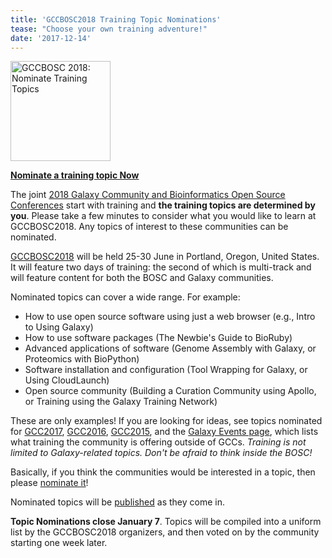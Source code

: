 ```yaml
---
title: 'GCCBOSC2018 Training Topic Nominations'
tease: "Choose your own training adventure!"
date: '2017-12-14'
---
```


[<img class="float-right" src="/src/images/logos/gcc-bosc-2018-logo-300.png" width="160" alt="GCCBOSC 2018: Nominate Training Topics" />](http://bit.ly/gccbosc2018-tr-nom)

**[Nominate a training topic Now](http://bit.ly/gccbosc2018-tr-nom)**

The joint [2018 Galaxy Community and Bioinformatics Open Source Conferences](https://gccbosc2018.sched.com/) start with training and **the training topics are determined by you**. Please take a few minutes to consider what you would like to learn at GCCBOSC2018. Any topics of interest to these communities can be nominated. 

[GCCBOSC2018](https://gccbosc2018.sched.com/) will be held 25-30 June in Portland, Oregon, United States. It will feature two days of training: the second of which is multi-track and will feature content for both the BOSC and Galaxy communities.  

Nominated topics can cover a wide range. For example:

- How to use open source software using just a web browser (e.g., Intro to Using Galaxy) 
- How to use software packages (The Newbie's Guide to BioRuby)
- Advanced applications of software (Genome Assembly with Galaxy, or Proteomics with BioPython)
- Software installation and configuration (Tool Wrapping for Galaxy, or Using CloudLaunch)
- Open source community (Building a Curation Community using Apollo, or Training using the Galaxy Training Network)

These are only examples!  If you are looking for ideas, see topics nominated for [GCC2017](https://docs.google.com/document/d/1jyCndVqfXx-HsyFJ4hjaK075vDbPM1kE58qO2lJTOG8/edit?usp=sharing), [GCC2016](http://bit.ly/gcc2016noms), [GCC2015](http://bit.ly/gcc2015vote), and the [Galaxy Events page](/events/), which lists what training the community is offering outside of GCCs.  *Training is not limited to Galaxy-related topics.  Don't be afraid to think inside the BOSC!*

Basically, if you think the communities would be interested in a topic, then please [nominate it](http://bit.ly/gccbosc2018-tr-nom)!

Nominated topics will be [published](/events/gccbosc2018/training/) as they come in.

**Topic Nominations close January 7**. Topics will be compiled into a uniform list by the GCCBOSC2018 organizers, and then voted on by the community starting one week later.

